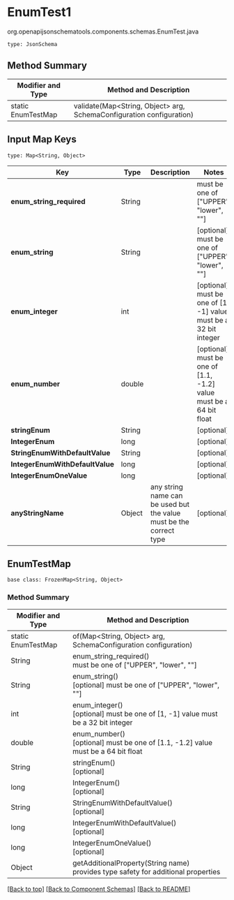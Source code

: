 # EnumTest1
org.openapijsonschematools.components.schemas.EnumTest.java
```
type: JsonSchema
```

## Method Summary
| Modifier and Type | Method and Description |
| ----------------- | ---------------------- |
| static EnumTestMap | validate(Map<String, Object> arg, SchemaConfiguration configuration) |

## Input Map Keys
```
type: Map<String, Object>
```
Key | Type |  Description | Notes
------------ | ------------- | ------------- | -------------
**enum_string_required** | String |  | must be one of ["UPPER", "lower", ""]
**enum_string** | String |  | [optional] must be one of ["UPPER", "lower", ""]
**enum_integer** | int |  | [optional] must be one of [1, -1] value must be a 32 bit integer
**enum_number** | double |  | [optional] must be one of [1.1, -1.2] value must be a 64 bit float
**stringEnum** | String |  | [optional]
**IntegerEnum** | long |  | [optional]
**StringEnumWithDefaultValue** | String |  | [optional]
**IntegerEnumWithDefaultValue** | long |  | [optional]
**IntegerEnumOneValue** | long |  | [optional]
**anyStringName** | Object | any string name can be used but the value must be the correct type | [optional]

## EnumTestMap
```
base class: FrozenMap<String, Object>
```

### Method Summary
| Modifier and Type | Method and Description |
| ----------------- | ---------------------- |
| static EnumTestMap | of(Map<String, Object> arg, SchemaConfiguration configuration) |
| String | enum_string_required()<br> must be one of ["UPPER", "lower", ""] |
| String | enum_string()<br>[optional] must be one of ["UPPER", "lower", ""] |
| int | enum_integer()<br>[optional] must be one of [1, -1] value must be a 32 bit integer |
| double | enum_number()<br>[optional] must be one of [1.1, -1.2] value must be a 64 bit float |
| String | stringEnum()<br>[optional] |
| long | IntegerEnum()<br>[optional] |
| String | StringEnumWithDefaultValue()<br>[optional] |
| long | IntegerEnumWithDefaultValue()<br>[optional] |
| long | IntegerEnumOneValue()<br>[optional] |
| Object | getAdditionalProperty(String name)<br>provides type safety for additional properties |

[[Back to top]](#top) [[Back to Component Schemas]](../../../README.md#Component-Schemas) [[Back to README]](../../../README.md)
